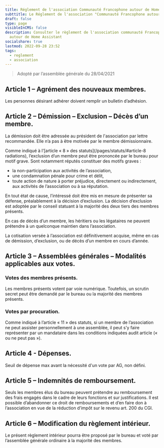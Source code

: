 ```yaml
---
title: Réglement de l'association Communauté Francophone autour de Home Assistant
subttitle: Le Réglement de l'association "Communauté Francophone autour de Home Assistant"
draft: false
type: page
visibleInCMS: false
description: Consulter le règlement de l'association communauté Francophone
  autour de Home Assistant
socialshare: true
lastmod: 2022-09-28 23:52
tags:
  - reglement
  - association
---
```

>Adopté par l’assemblée générale du 28/04/2021

## Article 1 – Agrément des nouveaux membres.
Les personnes désirant adhérer doivent remplir un bulletin d’adhésion.

## Article 2 – Démission – Exclusion – Décès d’un membre.
La démission doit être adressée au président de l'association par lettre recommandée. Elle n’a pas à être motivée par le membre démissionnaire.

Comme indiqué à l’[article « 8 » des statuts](/pages/statuts/#article-8 radiations), l’exclusion d’un membre peut être prononcée par le bureau pour motif grave. Sont notamment réputés constituer des motifs graves :
* la non-participation aux activités de l’association,
* une condamnation pénale pour crime et délit,
* toute action de nature à porter préjudice, directement ou indirectement, aux activités de l’association ou à sa réputation.


En tout état de cause, l’intéressé doit être mis en mesure de présenter sa défense, préalablement à la décision d’exclusion.
La décision d’exclusion est adoptée par le conseil statuant à la majorité des deux tiers des membres présents.

En cas de décès d’un membre, les héritiers ou les légataires ne peuvent prétendre à un quelconque maintien dans l’association.

La cotisation versée à l’association est définitivement acquise, même en cas de démission, d’exclusion, ou de décès d’un membre en cours d’année.

## Article 3 – Assemblées générales – Modalités applicables aux votes.
### Votes des membres présents.

Les membres présents votent par voie numérique. Toutefois, un scrutin secret peut être demandé par le bureau ou la majorité des membres présents.

### Votes par procuration.

Comme indiqué à l’article « 11 » des statuts, si un membre de l’association ne peut assister personnellement à une assemblée, il peut s’y faire représenter par un mandataire dans les conditions indiquées audit article (« ou ne peut pas »).

## Article 4 - Dépenses.

Seuil de dépense max avant la nécessité d'un vote par AG, non défini.

## Article 5 – Indemnités de remboursement.

Seuls les membres élus du bureau peuvent prétendre au remboursement des frais engagés dans le cadre de leurs fonctions et sur justifications.
Il est possible d’abandonner ce droit de remboursements et d’en faire don à l’association en vue de la réduction d’impôt sur le revenu art. 200 du CGI.

## Article 6 – Modification du règlement intérieur.

Le présent règlement intérieur pourra être proposé par le bureau et voté par l’assemblée générale ordinaire à la majorité des membres.